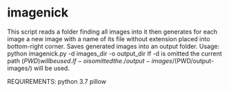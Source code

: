 # imagenick

This script reads a folder finding all images into it then
 generates for each image a new image with a name of its file without extension placed into bottom-right corner.
 Saves generated images into an output folder.
Usage: python imagenick.py -d images_dir -o output_dir
If -d is omitted the current path ($PWD) will be used.
If -o is omitted the ./output-images/ ($PWD/output-images/) will be used.

REQUIREMENTS:
    python 3.7
    pillow


